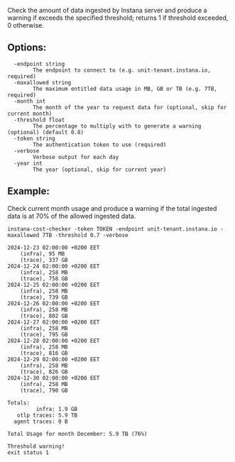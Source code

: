 Check the amount of data ingested by Instana server and produce a warning if exceeds the specified threshold; returns 1 if threshold exceeded, 0 otherwise.

 
## Options:

	  -endpoint string
	    	The endpoint to connect to (e.g. unit-tenant.instana.io, required)
	  -maxallowed string
	    	The maximum entitled data usage in MB, GB or TB (e.g. 7TB, required)
	  -month int
	    	The month of the year to request data for (optional, skip for current month)
	  -threshold float
	    	The percentage to multiply with to generate a warning (optional) (default 0.8)
	  -token string
	    	The authentication token to use (required)
	  -verbose
	    	Verbose output for each day
	  -year int
	    	The year (optional, skip for current year) 


## Example: 
Check current month usage and produce a warning if the total ingested data is at 70% of the allowed ingested data. 

	instana-cost-checker -token TOKEN -endpoint unit-tenant.instana.io -maxallowed 7TB -threshold 0.7 -verbose
		
	2024-12-23 02:00:00 +0200 EET
		(infra), 95 MB
		(trace), 337 GB
	2024-12-24 02:00:00 +0200 EET
		(infra), 258 MB
		(trace), 758 GB
	2024-12-25 02:00:00 +0200 EET
		(infra), 258 MB
		(trace), 739 GB
	2024-12-26 02:00:00 +0200 EET
		(infra), 258 MB
		(trace), 802 GB
	2024-12-27 02:00:00 +0200 EET
		(infra), 258 MB
		(trace), 795 GB
	2024-12-28 02:00:00 +0200 EET
		(infra), 258 MB
		(trace), 816 GB
	2024-12-29 02:00:00 +0200 EET
		(infra), 258 MB
		(trace), 826 GB
	2024-12-30 02:00:00 +0200 EET
		(infra), 258 MB
		(trace), 790 GB
	
	Totals:
	         infra: 1.9 GB
	   otlp traces: 5.9 TB
	  agent traces: 0 B
	
	Total Usage for month December: 5.9 TB (76%)
	
	Threshold warning!
	exit status 1
